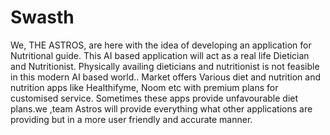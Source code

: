 # Swasth
We, THE ASTROS, are here with the idea of developing an application for Nutritional guide. This AI based application will act as a real life Dietician and Nutritionist.
Physically availing dieticians and nutritionist is not feasible in this modern AI based world..
Market offers Various diet and nutrition and nutrition apps like Healthifyme, Noom etc with premium plans for customised service. Sometimes these apps provide unfavourable diet plans.we ,team Astros will provide everything what other applications are providing but in a more user friendly and accurate manner.
